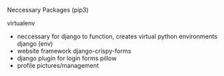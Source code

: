 Neccessary Packages (pip3)

virtualenv
- neccessary for django to function, creates virtual python environments
django (env)
- website framework
django-crispy-forms
- django plugin for login forms
pillow
- profile pictures/management